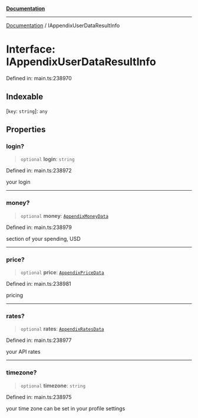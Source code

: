[**Documentation**](../README.md)

***

[Documentation](../README.md) / IAppendixUserDataResultInfo

# Interface: IAppendixUserDataResultInfo

Defined in: main.ts:238970

## Indexable

\[`key`: `string`\]: `any`

## Properties

### login?

> `optional` **login**: `string`

Defined in: main.ts:238972

your login

***

### money?

> `optional` **money**: [`AppendixMoneyData`](../classes/AppendixMoneyData.md)

Defined in: main.ts:238979

section of your spending, USD

***

### price?

> `optional` **price**: [`AppendixPriceData`](../classes/AppendixPriceData.md)

Defined in: main.ts:238981

pricing

***

### rates?

> `optional` **rates**: [`AppendixRatesData`](../classes/AppendixRatesData.md)

Defined in: main.ts:238977

your API rates

***

### timezone?

> `optional` **timezone**: `string`

Defined in: main.ts:238975

your time zone
can be set in your profile settings

